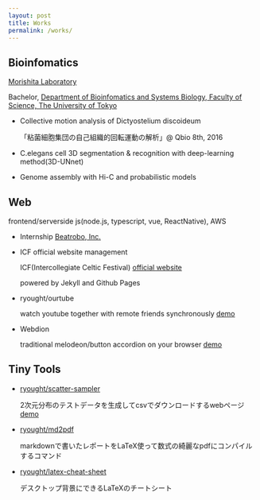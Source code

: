```yaml
---
layout: post
title: Works
permalink: /works/
---
```



## Bioinfomatics
[Morishita Laboratory](http://mlab.cb.k.u-tokyo.ac.jp/)

Bachelor, [Department of Bioinfomatics and Systems Biology, Faculty of Science, The University of Tokyo](http://www.bs.s.u-tokyo.ac.jp/bioinfo/)

- Collective motion analysis of Dictyostelium discoideum

    「粘菌細胞集団の自己組織的回転運動の解析」@ Qbio 8th, 2016
- C.elegans cell 3D segmentation & recognition with deep-learning method(3D-UNnet)
- Genome assembly with Hi-C and probabilistic models

## Web
frontend/serverside js(node.js, typescript, vue, ReactNative), AWS

- Internship [Beatrobo, Inc.](https://beatrobo.com/)

- ICF official website management

    ICF(Intercollegiate Celtic Festival) [official website](icf-shamrock.com)

    powered by Jekyll and Github Pages

- ryought/ourtube

    watch youtube together with remote friends synchronously [demo](https://github.com/ryought/ourtube)

- Webdion

    traditional melodeon/button accordion on your browser [demo](https://ryought.app/webdion/)


## Tiny Tools
- [ryought/scatter-sampler](https://github.com/ryought/scatter-sampler)

    2次元分布のテストデータを生成してcsvでダウンロードするwebページ
    [demo](https://ryought.app/scatter-sampler/web/index.html)

- [ryought/md2pdf](https://github.com/ryought/md2pdf)

    markdownで書いたレポートをLaTeX使って数式の綺麗なpdfにコンパイルするコマンド

- [ryought/latex-cheat-sheet](https://ryought.app/scatter-sampler/web/index.html)

    デスクトップ背景にできるLaTeXのチートシート


